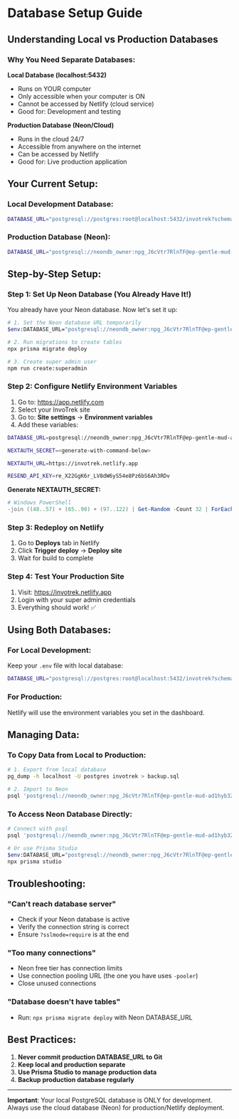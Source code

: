 # Database Setup Guide

## Understanding Local vs Production Databases

### Why You Need Separate Databases:

**Local Database (localhost:5432)**
- Runs on YOUR computer
- Only accessible when your computer is ON
- Cannot be accessed by Netlify (cloud service)
- Good for: Development and testing

**Production Database (Neon/Cloud)**
- Runs in the cloud 24/7
- Accessible from anywhere on the internet
- Can be accessed by Netlify
- Good for: Live production application

## Your Current Setup:

### Local Development Database:
```bash
DATABASE_URL="postgresql://postgres:root@localhost:5432/invotrek?schema=public&connection_limit=20&pool_timeout=20"
```

### Production Database (Neon):
```bash
DATABASE_URL="postgresql://neondb_owner:npg_J6cVtr7RlnTF@ep-gentle-mud-ad1hyb32-pooler.c-2.us-east-1.aws.neon.tech/neondb?sslmode=require"
```

## Step-by-Step Setup:

### Step 1: Set Up Neon Database (You Already Have It!)

You already have your Neon database. Now let's set it up:

```bash
# 1. Set the Neon database URL temporarily
$env:DATABASE_URL="postgresql://neondb_owner:npg_J6cVtr7RlnTF@ep-gentle-mud-ad1hyb32-pooler.c-2.us-east-1.aws.neon.tech/neondb?sslmode=require"

# 2. Run migrations to create tables
npx prisma migrate deploy

# 3. Create super admin user
npm run create:superadmin
```

### Step 2: Configure Netlify Environment Variables

1. Go to: https://app.netlify.com
2. Select your InvoTrek site
3. Go to: **Site settings** → **Environment variables**
4. Add these variables:

```bash
DATABASE_URL=postgresql://neondb_owner:npg_J6cVtr7RlnTF@ep-gentle-mud-ad1hyb32-pooler.c-2.us-east-1.aws.neon.tech/neondb?sslmode=require

NEXTAUTH_SECRET=<generate-with-command-below>

NEXTAUTH_URL=https://invotrek.netlify.app

RESEND_API_KEY=re_X22GgK6r_LV8dW6yS54e8Pz6bS6Ah3RDv
```

**Generate NEXTAUTH_SECRET:**
```powershell
# Windows PowerShell
-join ((48..57) + (65..90) + (97..122) | Get-Random -Count 32 | ForEach-Object {[char]$_})
```

### Step 3: Redeploy on Netlify

1. Go to **Deploys** tab in Netlify
2. Click **Trigger deploy** → **Deploy site**
3. Wait for build to complete

### Step 4: Test Your Production Site

1. Visit: https://invotrek.netlify.app
2. Login with your super admin credentials
3. Everything should work! ✅

## Using Both Databases:

### For Local Development:
Keep your `.env` file with local database:
```bash
DATABASE_URL="postgresql://postgres:root@localhost:5432/invotrek?schema=public"
```

### For Production:
Netlify will use the environment variables you set in the dashboard.

## Managing Data:

### To Copy Data from Local to Production:

```bash
# 1. Export from local database
pg_dump -h localhost -U postgres invotrek > backup.sql

# 2. Import to Neon
psql 'postgresql://neondb_owner:npg_J6cVtr7RlnTF@ep-gentle-mud-ad1hyb32-pooler.c-2.us-east-1.aws.neon.tech/neondb?sslmode=require' < backup.sql
```

### To Access Neon Database Directly:

```bash
# Connect with psql
psql 'postgresql://neondb_owner:npg_J6cVtr7RlnTF@ep-gentle-mud-ad1hyb32-pooler.c-2.us-east-1.aws.neon.tech/neondb?sslmode=require'

# Or use Prisma Studio
$env:DATABASE_URL="postgresql://neondb_owner:npg_J6cVtr7RlnTF@ep-gentle-mud-ad1hyb32-pooler.c-2.us-east-1.aws.neon.tech/neondb?sslmode=require"
npx prisma studio
```

## Troubleshooting:

### "Can't reach database server"
- Check if your Neon database is active
- Verify the connection string is correct
- Ensure `?sslmode=require` is at the end

### "Too many connections"
- Neon free tier has connection limits
- Use connection pooling URL (the one you have uses `-pooler`)
- Close unused connections

### "Database doesn't have tables"
- Run: `npx prisma migrate deploy` with Neon DATABASE_URL

## Best Practices:

1. **Never commit production DATABASE_URL to Git**
2. **Keep local and production separate**
3. **Use Prisma Studio to manage production data**
4. **Backup production database regularly**

---

**Important**: Your local PostgreSQL database is ONLY for development. Always use the cloud database (Neon) for production/Netlify deployment.
